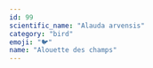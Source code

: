 ```yaml
---
id: 99
scientific_name: "Alauda arvensis"
category: "bird"
emoji: "🐦"
name: "Alouette des champs"
---
```

